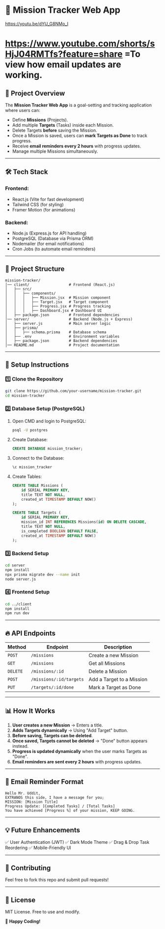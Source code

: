 # 🚀 Mission Tracker Web App
https://youtu.be/dYU_G8NMo_I
# https://www.youtube.com/shorts/sHjJ04RMTfs?feature=share =To view how email updates are working.

## 📌 Project Overview
The **Mission Tracker Web App** is a goal-setting and tracking application where users can:
- Define **Missions** (Projects).
- Add multiple **Targets** (Tasks) inside each Mission.
- Delete Targets **before** saving the Mission.
- Once a Mission is saved, users can **mark Targets as Done** to track progress.
- Receive **email reminders every 2 hours** with progress updates.
- Manage multiple Missions simultaneously.

---

## 🛠 Tech Stack
### **Frontend:**
- React.js (Vite for fast development)
- Tailwind CSS (for styling)
- Framer Motion (for animations)

### **Backend:**
- Node.js (Express.js for API handling)
- PostgreSQL (Database via Prisma ORM)
- Nodemailer (for email notifications)
- Cron Jobs (to automate email reminders)

---

## 📂 Project Structure
```
mission-tracker/
│── client/                  # Frontend (React.js)
│   ├── src/
│   │   ├── components/
│   │   │   ├── Mission.jsx  # Mission component
│   │   │   ├── Target.jsx   # Target component
│   │   │   ├── Progress.jsx # Progress tracking
│   │   │   ├── Dashboard.jsx # Dashboard UI
│   ├── package.json         # Frontend dependencies
│── server/                  # Backend (Node.js + Express)
│   ├── server.js            # Main server logic
│   ├── prisma/
│   │   ├── schema.prisma    # Database schema
│   ├── .env                 # Environment variables
│   ├── package.json         # Backend dependencies
│── README.md                # Project documentation
```

---

## 🔧 Setup Instructions

### **1️⃣ Clone the Repository**
```sh
git clone https://github.com/your-username/mission-tracker.git
cd mission-tracker
```

### **2️⃣ Database Setup (PostgreSQL)**
1. Open CMD and login to PostgreSQL:
   ```sh
   psql -U postgres
   ```
2. Create Database:
   ```sql
   CREATE DATABASE mission_tracker;
   ```
3. Connect to the Database:
   ```sh
   \c mission_tracker
   ```
4. Create Tables:
   ```sql
   CREATE TABLE Missions (
       id SERIAL PRIMARY KEY,
       title TEXT NOT NULL,
       created_at TIMESTAMP DEFAULT NOW()
   );
   
   CREATE TABLE Targets (
       id SERIAL PRIMARY KEY,
       mission_id INT REFERENCES Missions(id) ON DELETE CASCADE,
       title TEXT NOT NULL,
       is_completed BOOLEAN DEFAULT FALSE,
       created_at TIMESTAMP DEFAULT NOW()
   );
   ```

### **3️⃣ Backend Setup**
```sh
cd server
npm install
npx prisma migrate dev --name init
node server.js
```

### **4️⃣ Frontend Setup**
```sh
cd ../client
npm install
npm run dev
```

---

## 🔥 API Endpoints

| Method  | Endpoint | Description |
|---------|---------|-------------|
| `POST`  | `/missions` | Create a new Mission |
| `GET`   | `/missions` | Get all Missions |
| `DELETE`| `/missions/:id` | Delete a Mission |
| `POST`  | `/missions/:id/targets` | Add a Target to a Mission |
| `PUT`   | `/targets/:id/done` | Mark a Target as Done |

---

## 📊 How It Works
1. **User creates a new Mission** → Enters a title.
2. **Adds Targets dynamically** → Using "Add Target" button.
3. **Before saving, Targets can be deleted**.
4. **Once saved, Targets cannot be deleted** → "Done" button appears instead.
5. **Progress is updated dynamically** when the user marks Targets as "Done".
6. **Email reminders are sent every 2 hours** with progress updates.

---

## 📧 Email Reminder Format
```
Hello Mr. Uddit,
EXTRANOS this side, I have a message for you;
MISSION: [Mission Title]
Progress Update: [Completed Tasks] / [Total Tasks]
You have achieved [Progress %] of your mission, KEEP GOING.
```

---

## 💡 Future Enhancements
✅ User Authentication (JWT)
✅ Dark Mode Theme
✅ Drag & Drop Task Reordering
✅ Mobile-Friendly UI

---

## 🤝 Contributing
Feel free to fork this repo and submit pull requests!

---

## 📝 License
MIT License. Free to use and modify.

🚀 **Happy Coding!**

